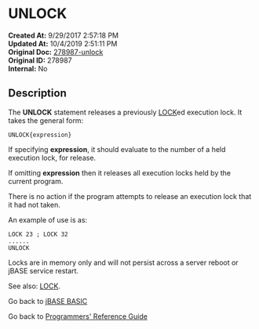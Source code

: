# UNLOCK

**Created At:** 9/29/2017 2:57:18 PM  
**Updated At:** 10/4/2019 2:51:11 PM  
**Original Doc:** [278987-unlock](https://docs.jbase.com/36868-jbase-basic/278987-unlock)  
**Original ID:** 278987  
**Internal:** No  

## Description

The **UNLOCK** statement releases a previously [LOCK](./../lock)ed execution lock. It takes the general form:

```
UNLOCK{expression}
```

If specifying **expression**, it should evaluate to the number of a held execution lock, for release.

If omitting **expression** then it releases all execution locks held by the current program.

There is no action if the program attempts to release an execution lock that it had not taken.

An example of use is as:

```
LOCK 23 ; LOCK 32
......
UNLOCK
```

Locks are in memory only and will not persist across a server reboot or jBASE service restart.

See also: [LOCK](./../lock).

Go back to [jBASE BASIC](./../README.md)

Go back to [Programmers' Reference Guide](./../../reference-guides/jbc/README.md)
